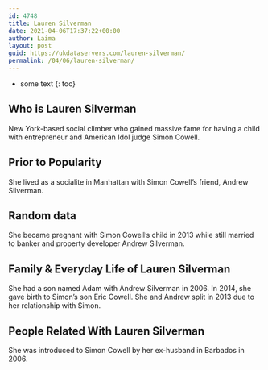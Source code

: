 ```yaml
---
id: 4748
title: Lauren Silverman
date: 2021-04-06T17:37:22+00:00
author: Laima
layout: post
guid: https://ukdataservers.com/lauren-silverman/
permalink: /04/06/lauren-silverman/
---
```


* some text
{: toc}


## Who is Lauren Silverman
                  
                  
                  
New York-based social climber who gained massive fame for having a child with entrepreneur and American Idol judge Simon Cowell.
                  
              
            
              
            
                
                
                
## Prior to Popularity
                  
                  
                  
She lived as a socialite in Manhattan with Simon Cowell&#8217;s friend, Andrew Silverman.
                  
              
            
              
            
                
                
                
## Random data
                  
                  
                  
She became pregnant with Simon Cowell&#8217;s child in 2013 while still married to banker and property developer Andrew Silverman.
                  
              
            
              
            
                
                
                
## Family & Everyday Life of Lauren Silverman
                  
                  
                  
She had a son named Adam with Andrew Silverman in 2006. In 2014, she gave birth to Simon&#8217;s son Eric Cowell. She and Andrew split in 2013 due to her relationship with Simon.
                  
              
            
              
            
                
                
                
## People Related With Lauren Silverman
                  
                  
                  
She was introduced to Simon Cowell by her ex-husband in Barbados in 2006.
                  
              
            
              
            
                
              
            
              
              
            
            
              
            
          
          
          